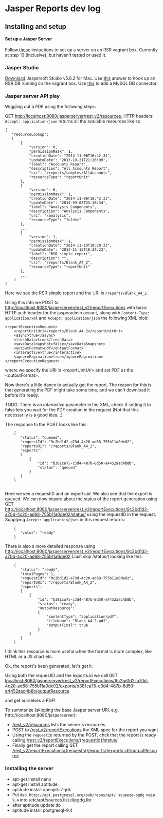 # Jasper Reports dev log

## Installing and setup

#### Set up a Jasper Server

Follow [these](http://www.idryman.org/blog/2014/02/26/setting-up-jasper-server-on-linux/) instuctions to set up a server on an RSR vagrant box. Currently at step 10 (inclusive), but haven't tested or used it.

### Jasper Studio

[Download](http://community.jaspersoft.com/download) Jaspersoft Studio v5.6.2 for Mac. Use [this](http://community.jaspersoft.com/questions/825596/jaspersoft-aws-ssh-connection-mysql) answer to hook up an RSR DB running on the vagrant box. Use [this](https://community.jaspersoft.com/questions/541671/problem-jdbc-mysql-connections) to add a MySQL DB connector. 


### Jasper server API play

Wiggling out a PDF using the following steps:

GET [http://localhost:8080/jasperserver/rest_v2/resources](http://localhost:8080/jasperserver/rest_v2/resources), HTTP headers: ```Accept: application/json``` returns all the available resources like so:

```
{
   "resourceLookup":
   [
       {
           "version": 0,
           "permissionMask": 1,
           "creationDate": "2014-11-06T16:42:34",
           "updateDate": "2013-10-21T21:26:09",
           "label": "Accounts Report",
           "description": "All Accounts Report",
           "uri": "/reports/samples/AllAccounts",
           "resourceType": "reportUnit"
       },
       {
           "version": 0,
           "permissionMask": 1,
           "creationDate": "2014-11-06T16:42:33",
           "updateDate": "2014-09-08T23:16:34",
           "label": "Analysis Components",
           "description": "Analysis Components",
           "uri": "/analysis",
           "resourceType": "folder"
       },
       ...
       {
           "version": 1,
           "permissionMask": 1,
           "creationDate": "2014-11-13T10:20:33",
           "updateDate": "2014-11-13T10:24:23",
           "label": "RSR simple report",
           "description": "",
           "uri": "/reports/Blank_A4_2",
           "resourceType": "reportUnit"
       },
       ...
    ]
}
```

Here we see the RSR simple report and the URI is ```/reports/Blank_A4_2```.

Using this info we POST to [http://localhost:8080/jasperserver/rest_v2/reportExecutions](http://localhost:8080/jasperserver/rest_v2/reportExecutions) with basic HTTP auth header for the jasperadmin acount, along with ```Content-Type: application/xml``` and ```Accept: application/json``` the following XML blob:

```
<reportExecutionRequest>
    <reportUnitUri>/reports/Blank_A4_2</reportUnitUri>
    <async>true</async>
    <freshData>true</freshData>
    <saveDataSnapshot>false</saveDataSnapshot>
    <outputFormat>pdf</outputFormat>
    <interactive>true</interactive>
    <ignorePagination>true</ignorePagination>    
</reportExecutionRequest>
```

where we specify the URI in &lt;reportUnitUri&gt; and set PDF as the &lt;outputFormat&gt;.

Now there's a little dance to actually get the report. The reason for this is that generating the PDF might take some time, and we can't download it before it's ready. 

TODO: There is an *interactive* parameter in the XML, check if setting it to false lets you wait for the PDF creation in the request (Not that this necessarily is a good idea...)

The response to the POST looks like this:

```
    {
       "status": "queued",
       "requestId": "9c2bd1d2-a70d-4c20-ad68-755b11a0de02",
       "reportURI": "/reports/Blank_A4_2",
       "exports":
       [
           {
               "id": "b381ca75-c3d4-487b-8d50-a4452aac4b8b",
               "status": "queued"
           }
       ]
    }


```

Here we see a requestID and an exports.id. We also see that the export is queued. We can now inquire about the status of the report generation using GET [http://localhost:8080/jasperserver/rest_v2/reportExecutions/9c2bd1d2-a70d-4c20-ad68-755b11a0de02/status/](http://localhost:8080/jasperserver/rest_v2/reportExecutions/9c2bd1d2-a70d-4c20-ad68-755b11a0de02/status/) using the requestID in the request. Supplying ```Accept: application/json``` in this request returns:

```
    {
       "value": "ready"
    }
```

There is also a more detailed response using [http://localhost:8080/jasperserver/rest_v2/reportExecutions/9c2bd1d2-a70d-4c20-ad68-755b11a0de02](http://localhost:8080/jasperserver/rest_v2/reportExecutions/9c2bd1d2-a70d-4c20-ad68-755b11a0de02) (Just skip /status/) looking like this:

```
    {
       "status": "ready",
       "totalPages": 1,
       "requestId": "9c2bd1d2-a70d-4c20-ad68-755b11a0de02",
       "reportURI": "/reports/Blank_A4_2",
       "exports":
       [
           {
               "id": "b381ca75-c3d4-487b-8d50-a4452aac4b8b",
               "status": "ready",
               "outputResource":
               {
                   "contentType": "application/pdf",
                   "fileName": "Blank_A4_2.pdf",
                   "outputFinal": true
               }
           }
       ]
    }
```

I think this resource is more useful when the format is more complex, like HTML or a JS chart etc.

Ok, the report's been generated, let's get it.

Using both the requestID and the exports.id we call GET [localhost:8080/jasperserver/rest_v2/reportExecutions/9c2bd1d2-a70d-4c20-ad68-755b11a0de02/exports/b381ca75-c3d4-487b-8d50-a4452aac4b8b/outputResource](localhost:8080/jasperserver/rest_v2/reportExecutions/9c2bd1d2-a70d-4c20-ad68-755b11a0de02/exports/b381ca75-c3d4-487b-8d50-a4452aac4b8b/outputResource)

and get ourselves a PDF!

To summarize (skipping the base Jasper server URI, e.g. http://localhost:8080/jasperserver):

 * [/rest_v2/resources](/rest_v2/resources) lists the server's resources.
 * POST to [/rest_v2/reportExecutions](/rest_v2/reportExecutions) the XML spec for the report you want
 * Using the ```requestID``` returned by the POST, chck that the report is ready calling [/rest_v2/reportExecutions/{requestId}/status/](/rest_v2/reportExecutions/{requestId}/status/)
 * Finally get the report calling GET [/rest_v2/reportExecutions/{requestId}/exports/{exports.id}/outputResource](/rest_v2/reportExecutions/{requestId}/exports/{exports.id}/outputResource)


### Installing the server

* apt-get install nano
* apt-get install aptitude
* aptitude install openjdk-7-jdk
* Put ```deb http://apt.postgresql.org/pub/repos/apt/ squeeze-pgdg main 9.4``` into /etc/apt/sources.list.d/pgdg.list
* after aptitude update do
* aptitude install postgresql-9.4
